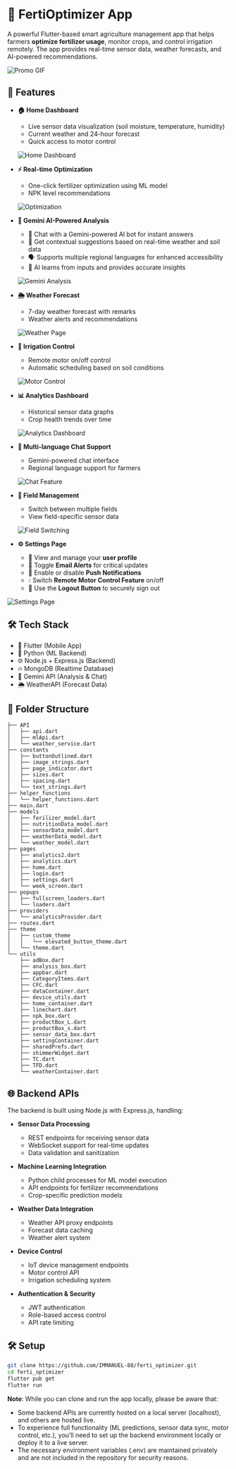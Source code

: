 # 🌱 FertiOptimizer App

A powerful Flutter-based smart agriculture management app that helps farmers **optimize fertilizer usage**, monitor crops, and control irrigation remotely. The app provides real-time sensor data, weather forecasts, and AI-powered recommendations.

![Promo GIF](demo/promo.gif)

## 🌟 Features

- **🏠 Home Dashboard**
  - Live sensor data visualization (soil moisture, temperature, humidity)
  - Current weather and 24-hour forecast
  - Quick access to motor control
  
  ![Home Dashboard](demo/home.gif)

- **⚡ Real-time Optimization**
  - One-click fertilizer optimization using ML model
  - NPK level recommendations
     
  ![Optimization](demo/optimize.gif)

- **🤖 Gemini AI-Powered Analysis**
  - 💬 Chat with a Gemini-powered AI bot for instant answers  
  - 🌾 Get contextual suggestions based on real-time weather and soil data  
  - 🗣️ Supports multiple regional languages for enhanced accessibility  
  - 🧠 AI learns from inputs and provides accurate insights

  ![Gemini Analysis](demo/gemini.gif)

- **🌦 Weather Forecast**
  - 7-day weather forecast with remarks
  - Weather alerts and recommendations
  
  ![Weather Page](demo/weather.gif)

- **🚰 Irrigation Control**
  - Remote motor on/off control
  - Automatic scheduling based on soil conditions
  
  ![Motor Control](demo/motor.gif)

- **📊 Analytics Dashboard**
  - Historical sensor data graphs
  - Crop health trends over time
  
  ![Analytics Dashboard](demo/analytics.gif)

- **💬 Multi-language Chat Support**
  - Gemini-powered chat interface
  - Regional language support for farmers
  
  ![Chat Feature](demo/chat.gif)
  
- **👤 Field Management**
  - Switch between multiple fields
  - View field-specific sensor data
  
  ![Field Switching](demo/fields.gif)

- **⚙️ Settings Page**
  - 👤 View and manage your **user profile**  
  - 🔔 Toggle **Email Alerts** for critical updates  
  - 📲 Enable or disable **Push Notifications**  
  - 💧 Switch **Remote Motor Control Feature** on/off  
  - 🚪 Use the **Logout Button** to securely sign out  

![Settings Page](demo/settings.gif)

## 🛠 Tech Stack

- 🔧 Flutter (Mobile App)
- 🐍 Python (ML Backend)
- 🌐 Node.js + Express.js (Backend)
- 🔥 MongoDB (Realtime Database)
- 🤖 Gemini API (Analysis & Chat)
- 🌦 WeatherAPI (Forecast Data)

## 📁 Folder Structure

```
├── API
│   ├── api.dart
│   ├── mlApi.dart
│   └── weather_service.dart
├── constants
│   ├── buttonOutlined.dart
│   ├── image_strings.dart
│   ├── page_indicator.dart
│   ├── sizes.dart
│   ├── spacing.dart
│   └── text_strings.dart
├── helper_functions
│   └── helper_functions.dart
├── main.dart
├── models
│   ├── ferilizer_model.dart
│   ├── nutritionData_model.dart
│   ├── sensorData_model.dart
│   ├── weatherData_model.dart
│   └── weather_model.dart
├── pages
│   ├── analytics2.dart
│   ├── analytics.dart
│   ├── home.dart
│   ├── login.dart
│   ├── settings.dart
│   └── week_screen.dart
├── popups
│   ├── fullscreen_loaders.dart
│   └── loaders.dart
├── providers
│   └── analyticsProvider.dart
├── routes.dart
├── theme
│   ├── custom_theme
│   │   └── elevated_button_theme.dart
│   └── theme.dart
└── utils
    ├── adBox.dart
    ├── analysis_box.dart
    ├── appbar.dart
    ├── CategoryItems.dart
    ├── CFC.dart
    ├── dataContainer.dart
    ├── device_utils.dart
    ├── home_container.dart
    ├── linechart.dart
    ├── npk_box.dart
    ├── productBox_L.dart
    ├── productBox_s.dart
    ├── sensor_data_box.dart
    ├── settingContainer.dart
    ├── sharedPrefs.dart
    ├── shimmerWidget.dart
    ├── TC.dart
    ├── TFD.dart
    └── weatherContainer.dart
```

## 🌐 Backend APIs

The backend is built using Node.js with Express.js, handling:

- **Sensor Data Processing**
  - REST endpoints for receiving sensor data
  - WebSocket support for real-time updates
  - Data validation and sanitization

- **Machine Learning Integration**
  - Python child processes for ML model execution
  - API endpoints for fertilizer recommendations
  - Crop-specific prediction models

- **Weather Data Integration**
  - Weather API proxy endpoints
  - Forecast data caching
  - Weather alert system

- **Device Control**
  - IoT device management endpoints
  - Motor control API
  - Irrigation scheduling system

- **Authentication & Security**
  - JWT authentication
  - Role-based access control
  - API rate limiting

## 🛠 Setup

```bash
git clone https://github.com/IMMANUEL-88/ferti_optimizer.git
cd ferti_optimizer
flutter pub get
flutter run
```
**Note**: While you can clone and run the app locally, please be aware that:
  - Some backend APIs are currently hosted on a local server (localhost), and others are hosted live.
  - To experience full functionality (ML predictions, sensor data sync, motor control, etc.), you’ll need to set up the backend environment locally or deploy it to a live server.
  - The necessary environment variables (.env) are maintained privately and are not included in the repository for security reasons.
